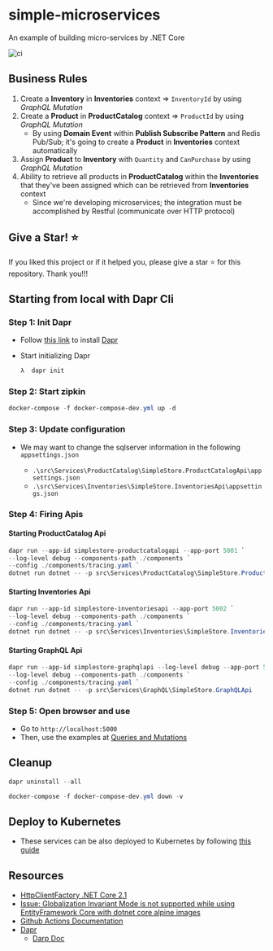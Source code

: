 # simple-microservices

An example of building micro-services by .NET Core

![ci](https://github.com/kimcu-on-thenet/simple-microservices/workflows/ci-simple-microservices/badge.svg)

## Business Rules

1. Create a **Inventory** in **Inventories** context => `InventoryId` by using _GraphQL Mutation_
2. Create a **Product** in **ProductCatalog** context => `ProductId` by using _GraphQL Mutation_
    - By using **Domain Event** within **Publish Subscribe Pattern** and Redis Pub/Sub; it's going to create a **Product** in **Inventories** context automatically
4. Assign **Product** to **Inventory** with `Quantity` and `CanPurchase` by using _GraphQL Mutation_
5. Ability to retrieve all products in **ProductCatalog** within the **Inventories** that they've been assigned which can be retrieved from **Inventories** context
    - Since we're developing microservices; the integration must be accomplished by Restful (communicate over HTTP protocol)

## Give a Star! :star:

If you liked this project or if it helped you, please give a star :star: for this repository. Thank you!!!

## Starting from local with Dapr Cli

### Step 1: Init Dapr

- Follow [this link](https://github.com/dapr/docs/blob/master/getting-started/environment-setup.md#installing-dapr-cli) to install [Dapr](https://dapr.io/)
- Start initializing Dapr

    ```powershell
    λ  dapr init
    ```

### Step 2: Start zipkin

```powershell
docker-compose -f docker-compose-dev.yml up -d
```

### Step 3: Update configuration

- We may want to change the sqlserver information in the following `appsettings.json`

    - `.\src\Services\ProductCatalog\SimpleStore.ProductCatalogApi\appsettings.json`
    - `.\src\Services\Inventories\SimpleStore.InventoriesApi\appsettings.json`

### Step 4: Firing Apis

#### Starting ProductCatalog Api

```powershell
dapr run --app-id simplestore-productcatalogapi --app-port 5001 `
--log-level debug --components-path ./components `
--config ./components/tracing.yaml `
dotnet run dotnet -- -p src\Services\ProductCatalog\SimpleStore.ProductCatalogApi
```

#### Starting Inventories Api

```powershell
dapr run --app-id simplestore-inventoriesapi --app-port 5002 `
--log-level debug --components-path ./components `
--config ./components/tracing.yaml `
dotnet run dotnet -- -p src\Services\Inventories\SimpleStore.InventoriesApi
```

#### Starting GraphQL Api

```powershell
dapr run --app-id simplestore-graphqlapi --log-level debug --app-port 5000 `
--log-level debug --components-path ./components `
--config ./components/tracing.yaml `
dotnet run dotnet -- -p src\Services\GraphQL\SimpleStore.GraphQLApi
```

### Step 5: Open browser and use

- Go to `http://localhost:5000`
- Then, use the examples at [Queries and Mutations](QueriesAndMutations.md)

## Cleanup

```powershell
dapr uninstall --all

docker-compose -f docker-compose-dev.yml down -v
```

## Deploy to Kubernetes

- These services can be also deployed to Kubernetes by following [this guide](Helm/README.md)

## Resources

- [HttpClientFactory .NET Core 2.1](https://danieldonbavand.com/httpclientfactory-net-core-2-1/)
- [Issue: Globalization Invariant Mode is not supported while using EntityFramework Core with dotnet core alpine images](https://github.com/dotnet/efcore/issues/18025)
- [Github Actions Documentation](https://help.github.com/en/actions)
- [Dapr](https://github.com/dapr/dapr)
    - [Darp Doc](https://github.com/dapr/docs)